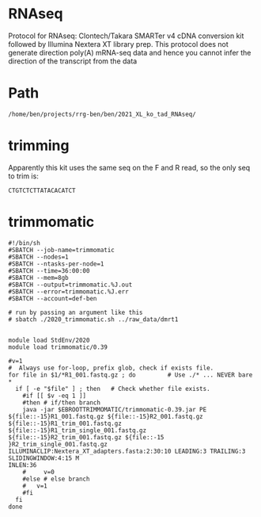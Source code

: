 # RNAseq

Protocol for RNAseq: Clontech/Takara SMARTer v4 cDNA conversion kit followed by Illumina Nextera XT library prep. This protocol does not generate direction poly(A) mRNA-seq data and hence you cannot infer the direction of the transcript from the data

# Path

```
/home/ben/projects/rrg-ben/ben/2021_XL_ko_tad_RNAseq/
```

# trimming

Apparently this kit uses the same seq on the F and R read, so the only seq to trim is:
```
CTGTCTCTTATACACATCT
```

# trimmomatic
```
#!/bin/sh
#SBATCH --job-name=trimmomatic
#SBATCH --nodes=1
#SBATCH --ntasks-per-node=1
#SBATCH --time=36:00:00
#SBATCH --mem=8gb
#SBATCH --output=trimmomatic.%J.out
#SBATCH --error=trimmomatic.%J.err
#SBATCH --account=def-ben

# run by passing an argument like this
# sbatch ./2020_trimmomatic.sh ../raw_data/dmrt1


module load StdEnv/2020
module load trimmomatic/0.39

#v=1
#  Always use for-loop, prefix glob, check if exists file.
for file in $1/*R1_001.fastq.gz ; do         # Use ./* ... NEVER bare *
  if [ -e "$file" ] ; then   # Check whether file exists.
  	#if [[ $v -eq 1 ]]
	#then # if/then branch
	java -jar $EBROOTTRIMMOMATIC/trimmomatic-0.39.jar PE ${file::-15}R1_001.fastq.gz ${file::-15}R2_001.fastq.gz 
${file::-15}R1_trim_001.fastq.gz ${file::-15}R1_trim_single_001.fastq.gz ${file::-15}R2_trim_001.fastq.gz ${file::-15
}R2_trim_single_001.fastq.gz ILLUMINACLIP:Nextera_XT_adapters.fasta:2:30:10 LEADING:3 TRAILING:3 SLIDINGWINDOW:4:15 M
INLEN:36
	#	  v=0
	#else # else branch
  	#	v=1
	#fi
  fi
done 
```
